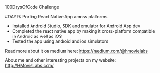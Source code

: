 100DaysOfCode Challenge

#DAY 9: Porting React Native App across platforms

- Installed Android Studio, SDK and emulator for Android App dev
- Completed the react native app by making it cross-platform compatible in Android as well as iOS
- Tested the app using android and ios simulators

Read more about it on medium here: https://medium.com/@hmovielabs

About me and other interesting projects on my website: http://HMovieLabs.com/

